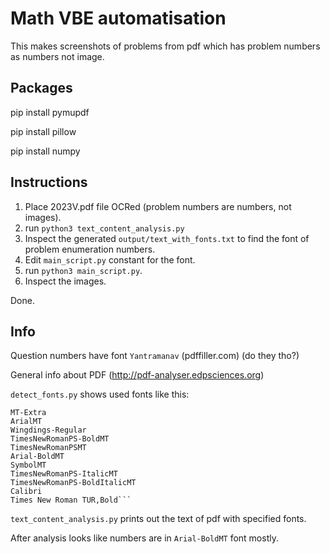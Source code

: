 # Math VBE automatisation

This makes screenshots of problems from pdf which has problem numbers as numbers not image.

## Packages

pip install pymupdf

pip install pillow

pip install numpy

## Instructions

1. Place 2023V.pdf file OCRed (problem numbers are numbers, not images).
2. run `python3 text_content_analysis.py`
3. Inspect the generated `output/text_with_fonts.txt` to find the font of problem enumeration numbers.
4. Edit `main_script.py` constant for the font.
5. run `python3 main_script.py`.
6. Inspect the images.

Done.

## Info

Question numbers have font `Yantramanav` (pdffiller.com) (do they tho?)

General info about PDF (http://pdf-analyser.edpsciences.org)

`detect_fonts.py` shows used fonts like this:

````Fonts used in the PDF:
MT-Extra
ArialMT
Wingdings-Regular
TimesNewRomanPS-BoldMT
TimesNewRomanPSMT
Arial-BoldMT
SymbolMT
TimesNewRomanPS-ItalicMT
TimesNewRomanPS-BoldItalicMT
Calibri
Times New Roman TUR,Bold```
````

`text_content_analysis.py` prints out the text of pdf with specified fonts.

After analysis looks like numbers are in `Arial-BoldMT` font mostly.
